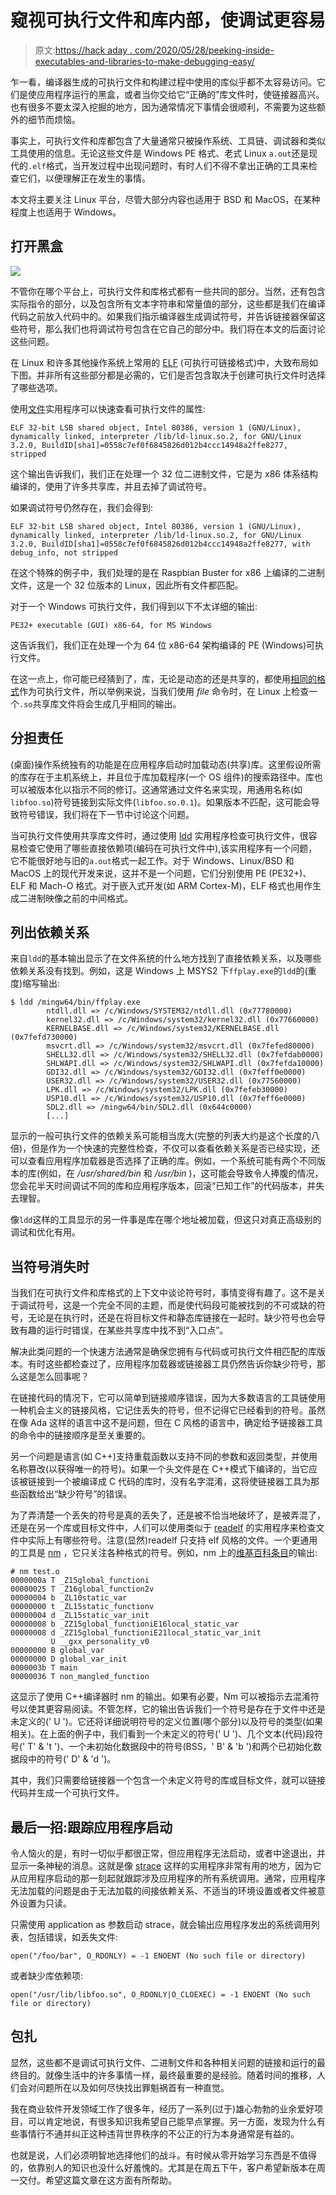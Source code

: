 # 窥视可执行文件和库内部，使调试更容易

> 原文:[https://hack aday . com/2020/05/28/peeking-inside-executables-and-libraries-to-make-debugging-easy/](https://hackaday.com/2020/05/28/peeking-inside-executables-and-libraries-to-make-debugging-easier/)

乍一看，编译器生成的可执行文件和构建过程中使用的库似乎都不太容易访问。它们是使应用程序运行的黑盒，或者当你交给它“正确的”库文件时，使链接器高兴。也有很多不要太深入挖掘的地方，因为通常情况下事情会很顺利，不需要为这些额外的细节而烦恼。

事实上，可执行文件和库都包含了大量通常只被操作系统、工具链、调试器和类似工具使用的信息。无论这些文件是 Windows PE 格式、老式 Linux `a.out`还是现代的`.elf`格式，当开发过程中出现问题时，有时人们不得不拿出正确的工具来检查它们，以便理解正在发生的事情。

本文将主要关注 Linux 平台，尽管大部分内容也适用于 BSD 和 MacOS，在某种程度上也适用于 Windows。

## 打开黑盒

![](../Images/fb951bcacb89426842779673a7ba0114.png)

不管你在哪个平台上，可执行文件和库格式都有一些共同的部分。当然，还有包含实际指令的部分，以及包含所有文本字符串和常量值的部分，这些都是我们在编译代码之前放入代码中的。如果我们指示编译器生成调试符号，并告诉链接器保留这些符号，那么我们也将调试符号包含在它自己的部分中。我们将在本文的后面讨论这些问题。

在 Linux 和许多其他操作系统上常用的 [ELF](https://en.wikipedia.org/wiki/Executable_and_Linkable_Format) (可执行可链接格式)中，大致布局如下图。并非所有这些部分都是必需的，它们是否包含取决于创建可执行文件时选择了哪些选项。

使用[文件](https://linux.die.net/man/1/file)实用程序可以快速查看可执行文件的属性:

```
ELF 32-bit LSB shared object, Intel 80386, version 1 (GNU/Linux), dynamically linked, interpreter /lib/ld-linux.so.2, for GNU/Linux 3.2.0, BuildID[sha1]=0558c7ef0f6845826d012b4ccc14948a2ffe8277, stripped
```

这个输出告诉我们，我们正在处理一个 32 位二进制文件，它是为 x86 体系结构编译的，使用了许多共享库，并且去掉了调试符号。

如果调试符号仍然存在，我们会得到:

```
ELF 32-bit LSB shared object, Intel 80386, version 1 (GNU/Linux), dynamically linked, interpreter /lib/ld-linux.so.2, for GNU/Linux 3.2.0, BuildID[sha1]=0558c7ef0f6845826d012b4ccc14948a2ffe8277, with debug_info, not stripped

```

在这个特殊的例子中，我们处理的是在 Raspbian Buster for x86 上编译的二进制文件，这是一个 32 位版本的 Linux，因此所有文件都匹配。

对于一个 Windows 可执行文件，我们得到以下不太详细的输出:

```
PE32+ executable (GUI) x86-64, for MS Windows
```

这告诉我们，我们正在处理一个为 64 位 x86-64 架构编译的 PE (Windows)可执行文件。

在这一点上，你可能已经猜到了，库，无论是动态的还是共享的，都使用[相同的格式](https://en.wikipedia.org/wiki/Comparison_of_executable_file_formats)作为可执行文件，所以举例来说，当我们使用 *file* 命令时，在 Linux 上检查一个`.so`共享库文件将会生成几乎相同的输出。

## 分担责任

(桌面)操作系统独有的功能是在应用程序启动时加载动态(共享)库。这里假设所需的库存在于主机系统上，并且位于库加载程序(一个 OS 组件)的搜索路径中。库也可以被版本化以指示不同的修订。这通常通过文件名来实现，用通用名称(如`libfoo.so`)符号链接到实际文件(`libfoo.so.0.1`)。如果版本不匹配，这可能会导致符号错误，我们将在下一节中讨论这个问题。

当可执行文件使用共享库文件时，通过使用 [ldd](https://linux.die.net/man/1/ldd) 实用程序检查可执行文件，很容易检查它使用了哪些直接依赖项(编码在可执行文件中),该实用程序有一个问题，它不能很好地与旧的`a.out`格式一起工作。对于 Windows、Linux/BSD 和 MacOS 上的现代开发来说，这并不是一个问题，它们分别使用 PE (PE32+)、ELF 和 Mach-O 格式。对于嵌入式开发(如 ARM Cortex-M)，ELF 格式也用作生成二进制映像之前的中间格式。

## 列出依赖关系

来自`ldd`的基本输出显示了在文件系统的什么地方找到了直接依赖关系，以及哪些依赖关系没有找到。例如，这是 Windows 上 MSYS2 下`ffplay.exe`的`ldd`的(重度)缩写输出:

```
$ ldd /mingw64/bin/ffplay.exe
        ntdll.dll => /c/Windows/SYSTEM32/ntdll.dll (0x77780000)
        kernel32.dll => /c/Windows/system32/kernel32.dll (0x77660000)
        KERNELBASE.dll => /c/Windows/system32/KERNELBASE.dll (0x7fefd730000)
        msvcrt.dll => /c/Windows/system32/msvcrt.dll (0x7fefed80000)
        SHELL32.dll => /c/Windows/system32/SHELL32.dll (0x7fefdab0000)
        SHLWAPI.dll => /c/Windows/system32/SHLWAPI.dll (0x7fefda10000)
        GDI32.dll => /c/Windows/system32/GDI32.dll (0x7feff0e0000)
        USER32.dll => /c/Windows/system32/USER32.dll (0x77560000)
        LPK.dll => /c/Windows/system32/LPK.dll (0x7fefeb30000)
        USP10.dll => /c/Windows/system32/USP10.dll (0x7feff6e0000)
        SDL2.dll => /mingw64/bin/SDL2.dll (0x644c0000)
        [...]

```

显示的一般可执行文件的依赖关系可能相当庞大(完整的列表大约是这个长度的八倍)，但是作为一个快速的完整性检查，不仅可以查看依赖关系是否已经实现，还可以查看应用程序加载器是否选择了正确的库。例如，一个系统可能有两个不同版本的库(例如，在 */usr/shared/bin* 和 */usr/bin* )，这可能会导致令人捧腹的情况，您会花半天时间调试不同的库和应用程序版本，回滚“已知工作”的代码版本，并失去理智。

像`ldd`这样的工具显示的另一件事是库在哪个地址被加载，但这只对真正高级别的调试和优化有用。

## 当符号消失时

当我们在可执行文件和库格式的上下文中谈论符号时，事情变得有趣了。这不是关于调试符号，这是一个完全不同的主题，而是使代码段可能被找到的不可或缺的符号，无论是在执行时，还是在将目标文件和静态库链接在一起时。缺少符号也会导致有趣的运行时错误，在某些共享库中找不到“入口点”。

解决此类问题的一个快速方法通常是确保您拥有与代码或可执行文件相匹配的库版本。有时这些都检查过了，应用程序加载器或链接器工具仍然告诉你缺少符号，那么这是怎么回事呢？

在链接代码的情况下，它可以简单到链接顺序错误，因为大多数语言的工具链使用一种机会主义的链接风格，它记住丢失的符号，但不记得它已经看到的符号。虽然在像 Ada 这样的语言中这不是问题，但在 C 风格的语言中，确定给予链接器工具的命令中的链接顺序是至关重要的。

另一个问题是语言(如 C++)支持重载函数以支持不同的参数和返回类型，并使用名称篡改(以获得唯一的符号)。如果一个头文件是在 C++模式下编译的，当它应该被链接到一个被编译成 C 代码的库时，没有名字混淆，这将使链接器工具为那些函数给出“缺少符号”的错误。

为了弄清楚一个丢失的符号是真的丢失了，还是被不恰当地破坏了，是被弄混了，还是在另一个库或目标文件中，人们可以使用类似于 [readelf](https://linux.die.net/man/1/readelf) 的实用程序来检查文件中实际上有哪些符号。注意(显然)readelf 只支持 elf 风格的文件。一个更通用的工具是 [nm](https://linux.die.net/man/1/nm) ，它只关注各种格式的符号。例如，nm 上的[维基百科条目](https://en.wikipedia.org/wiki/Nm_(Unix))的输出:

```
# nm test.o
0000000a T _Z15global_functioni
00000025 T _Z16global_function2v
00000004 b _ZL10static_var
00000000 t _ZL15static_functionv
00000004 d _ZL15static_var_init
00000008 b _ZZ15global_functioniE16local_static_var
00000008 d _ZZ15global_functioniE21local_static_var_init
         U __gxx_personality_v0
00000000 B global_var
00000000 D global_var_init
0000003b T main
00000036 T non_mangled_function

```

这显示了使用 C++编译器时 nm 的输出。如果有必要，Nm 可以被指示去混淆符号以使其更容易阅读。不管怎样，它的输出告诉我们一个符号是存在于文件中还是未定义的(' U ')。它还将详细说明符号的定义位置(哪个部分)以及符号的类型(如果相关)。在上面的例子中，我们看到一个未定义的符号(' U ')、几个文本(代码)段符号(' T' & 't ')、一个未初始化数据段中的符号(BSS，' B' & 'b ')和两个已初始化数据段中的符号(' D' & 'd ')。

其中，我们只需要给链接器一个包含一个未定义符号的库或目标文件，就可以链接代码并生成一个可执行文件。

## 最后一招:跟踪应用程序启动

令人恼火的是，有时一切似乎都很正常，但应用程序无法启动，或者中途退出，并显示一条神秘的消息。这就是像 [strace](https://linux.die.net/man/1/strace) 这样的实用程序非常有用的地方，因为它从应用程序启动的那一刻起就跟踪涉及应用程序的所有系统调用。通常，应用程序无法加载的问题是由于无法加载的间接依赖关系、不适当的环境设置或者文件被意外设置为只读。

只需使用 application as 参数启动 strace，就会输出应用程序发出的系统调用列表，包括错误，如丢失文件:

```
open("/foo/bar", O_RDONLY) = -1 ENOENT (No such file or directory)

```

或者缺少库依赖项:

```
open("/usr/lib/libfoo.so", O_RDONLY|O_CLOEXEC) = -1 ENOENT (No such file or directory)
```

## 包扎

显然，这些都不是调试可执行文件、二进制文件和各种相关问题的链接和运行的最终目的。就像生活中的许多事情一样，最终最重要的是经验。随着时间的推移，人们会对问题所在以及如何尽快找出罪魁祸首有一种直觉。

我在商业软件开发领域工作了很多年，经历了一系列(过于)雄心勃勃的业余爱好项目，可以肯定地说，有很多知识我希望自己能早点掌握。另一方面，发现为什么有些事情行不通并纠正这种违背世界秩序的不公正的行为本身通常是有益的。

也就是说，人们必须明智地选择他们的战斗。有时候从零开始学习东西是不值得的，依靠别人的知识也没什么好羞愧的。尤其是在周五下午，客户希望新版本在周一交付。希望这篇文章在这方面有所帮助。